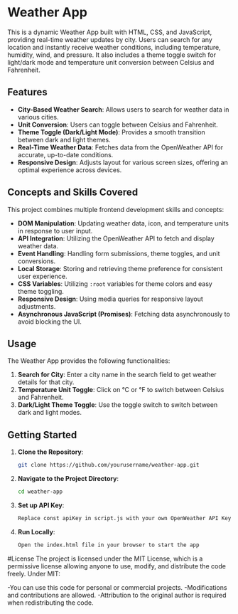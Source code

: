 # Weather App

This is a dynamic Weather App built with HTML, CSS, and JavaScript, providing real-time weather updates by city. Users can search for any location and instantly receive weather conditions, including temperature, humidity, wind, and pressure. It also includes a theme toggle switch for light/dark mode and temperature unit conversion between Celsius and Fahrenheit.

## Features

- **City-Based Weather Search**: Allows users to search for weather data in various cities.
- **Unit Conversion**: Users can toggle between Celsius and Fahrenheit.
- **Theme Toggle (Dark/Light Mode)**: Provides a smooth transition between dark and light themes.
- **Real-Time Weather Data**: Fetches data from the OpenWeather API for accurate, up-to-date conditions.
- **Responsive Design**: Adjusts layout for various screen sizes, offering an optimal experience across devices.

## Concepts and Skills Covered

This project combines multiple frontend development skills and concepts:
- **DOM Manipulation**: Updating weather data, icon, and temperature units in response to user input.
- **API Integration**: Utilizing the OpenWeather API to fetch and display weather data.
- **Event Handling**: Handling form submissions, theme toggles, and unit conversions.
- **Local Storage**: Storing and retrieving theme preference for consistent user experience.
- **CSS Variables**: Utilizing `:root` variables for theme colors and easy theme toggling.
- **Responsive Design**: Using media queries for responsive layout adjustments.
- **Asynchronous JavaScript (Promises)**: Fetching data asynchronously to avoid blocking the UI.

## Usage

The Weather App provides the following functionalities:
1. **Search for City**: Enter a city name in the search field to get weather details for that city.
2. **Temperature Unit Toggle**: Click on °C or °F to switch between Celsius and Fahrenheit.
3. **Dark/Light Theme Toggle**: Use the toggle switch to switch between dark and light modes.

## Getting Started

1. **Clone the Repository**:
   ```bash
   git clone https://github.com/yourusername/weather-app.git
2. **Navigate to the Project Directory**: 
    ```bash
    cd weather-app
3. **Set up API Key**:
    ```bash
    Replace const apiKey in script.js with your own OpenWeather API Key.
4. **Run Locally**:
    ```bash
    Open the index.html file in your browser to start the app

#License 
The project is licensed under the MIT License, which is a permissive license allowing anyone to use, modify, and distribute the code freely. Under MIT:

-You can use this code for personal or commercial projects.
-Modifications and contributions are allowed.
-Attribution to the original author is required when redistributing the code.